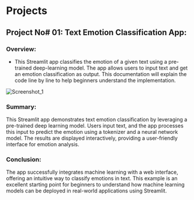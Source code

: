 # **Projects**

## **Project No# 01: Text Emotion Classification App:**
### **Overview:**
  - This Streamlit app classifies the emotion of a given text using a pre-trained deep-learning model. The app allows users to input text and get an emotion classification as output. This documentation will explain the code line by line to help beginners understand the implementation.
    
![Screenshot_1](https://github.com/user-attachments/assets/8493c56f-9ec5-48f2-be22-8129240570d8)

### **Summary:**
This Streamlit app demonstrates text emotion classification by leveraging a pre-trained deep learning model. Users input text, and the app processes this input to predict the emotion using a tokenizer and a neural network model. The results are displayed interactively, providing a user-friendly interface for emotion analysis.

### **Conclusion:**
The app successfully integrates machine learning with a web interface, offering an intuitive way to classify emotions in text. This example is an excellent starting point for beginners to understand how machine learning models can be deployed in real-world applications using Streamlit.


